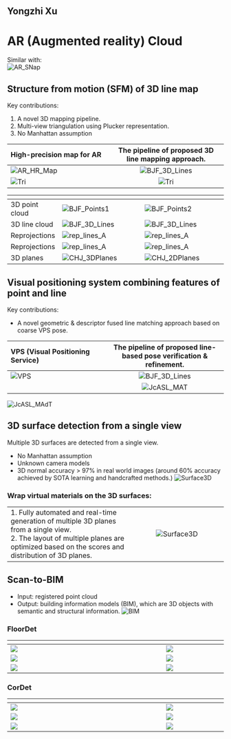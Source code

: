 ## Yongzhi Xu

# AR (Augmented reality) Cloud 

Similar with:   
![AR_SNap](resources/SnapAR.gif)

## Structure from motion (SFM) of 3D line map

Key contributions:
1. A novel 3D mapping pipeline.   
2. Multi-view triangulation using Plucker representation.   
3. No Manhattan assumption

| <img width = 1000/> High-precision map for AR | <img width = 1000/> The pipeline of proposed 3D line mapping approach.|
| :-----| :----: |
|  ![AR_HR_Map](resources/AR_Map.PNG)  | <img width = 1000/>  ![BJF_3D_Lines](resources/line_mapping.jpg)  |
|![Tri](resources/LineSFM/Line_Tri.png) | ![Tri](resources/LineSFM/LineMat.png) |



| |<img width = 1000/>   |  <img width = 1000/> |
| ----------- |  ----------- | ----------- |
| 3D point cloud | ![BJF_Points1](resources/BJF_Points_1.gif) | ![BJF_Points2](resources/BJF_Points_2.gif)      |
| 3D line cloud |  ![BJF_3D_Lines](resources/BJF_LineSFM.gif) | ![BJF_3D_Lines](resources/BJF_3D_lines.gif)   |
| Reprojections | ![rep_lines_A](resources/reprojected_3D_lines/NL1.png) | ![rep_lines_A](resources/reprojected_3D_lines/NL2.png) |
| Reprojections | ![rep_lines_A](resources/reprojected_3D_lines/rep_lines_A.gif) | ![rep_lines_A](resources/reprojected_3D_lines/rep_lines_B.gif) |
| 3D planes | ![CHJ_3DPlanes](resources/CHJ_3DPlanes.gif)  | ![CHJ_2DPlanes](resources/CHJ_2DPlanes.jpeg)  |

## Visual positioning system combining features of point and line  
Key contributions: 
- A novel geometric & descriptor fused line matching approach based on coarse VPS pose.

| <img width = 1000/> VPS (Visual Positioning Service) | <img width = 1000/> The pipeline of proposed line-based pose verification & refinement.|
| :-----| :----: |
| ![VPS](resources/VPS.gif) |![BJF_3D_Lines](resources/Poine_Line_VPS.png)|
|  |![JcASL_MAT](resources/NL_JcASL_Line.gif)|

![JcASL_MAdT](resources/SegJuncMat.gif)

## 3D surface detection from a single view  

Multiple 3D surfaces are detected from a single view.
- No Manhattan assumption
- Unknown camera models 
- 3D normal accuracy > 97% in real world images (around 60% accuracy achieved by SOTA learning and handcrafted methods.)
![Surface3D](resources/3D_surfaces.gif)

### Wrap virtual materials on the 3D surfaces:  

| | |
| :-----| :----: |
|<img width = 1000/> 1. Fully automated and real-time generation of multiple 3D planes from a single view. <br> 2. The layout of multiple planes are optimized based on the scores and distribution of 3D planes.  | <img width = 1000/> ![Surface3D](resources/Cyberpunk.gif)|


## Scan-to-BIM  
- Input: registered point cloud
- Output: building information models (BIM), which are 3D objects with semantic and structural information.
![BIM](resources/BIM/scan_to_BIM.png)

### FloorDet  

| <img width = 1000/> | <img width = 1000/> |
| :-----| :----: |
| ![](resources/BIM/FloorDet_1.png) | ![](resources/BIM/FloorDet_2.png)  |
| ![](resources/BIM/FloorDet_res1.png) | ![](resources/BIM/FloorDet_res2.png)  |
| ![](resources/BIM/FloorDet_res3.png) | ![](resources/BIM/FloorDet_res4.png)  |

### CorDet  

| <img width = 1000/> | <img width = 1000/> |
| :-----| :----: |
| ![](resources/CorDet/CorDet_1.png) | ![](resources/CorDet/CorDet_2.png)  |
| ![](resources/CorDet/CorDet_res1.png) | ![](resources/CorDet/CorDet_res2.png)  |
| ![](resources/CorDet/CorDet_res3.png) | ![](resources/CorDet/CorDet_res4.png)  |
